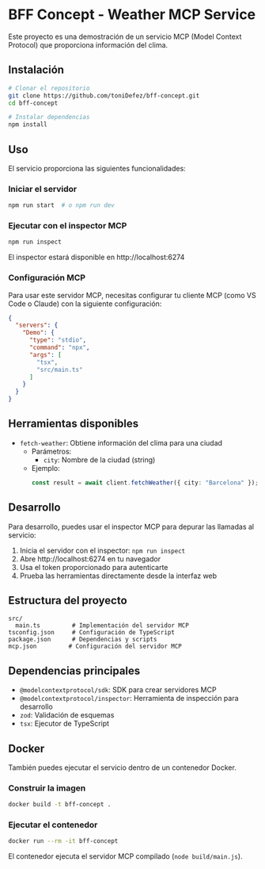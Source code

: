 # BFF Concept - Weather MCP Service

Este proyecto es una demostración de un servicio MCP (Model Context Protocol) que proporciona información del clima.

## Instalación

```bash
# Clonar el repositorio
git clone https://github.com/toniDefez/bff-concept.git
cd bff-concept

# Instalar dependencias
npm install
```

## Uso

El servicio proporciona las siguientes funcionalidades:

### Iniciar el servidor

```bash
npm run start  # o npm run dev
```

### Ejecutar con el inspector MCP

```bash
npm run inspect
```

El inspector estará disponible en http://localhost:6274

### Configuración MCP

Para usar este servidor MCP, necesitas configurar tu cliente MCP (como VS Code o Claude) con la siguiente configuración:

```json
{
  "servers": {
    "Demo": {
      "type": "stdio",
      "command": "npx",
      "args": [
        "tsx",
        "src/main.ts"
      ]
    }
  }
}
```

## Herramientas disponibles

- `fetch-weather`: Obtiene información del clima para una ciudad
  - Parámetros:
    - `city`: Nombre de la ciudad (string)
  - Ejemplo:
    ```typescript
    const result = await client.fetchWeather({ city: "Barcelona" });
    ```

## Desarrollo

Para desarrollo, puedes usar el inspector MCP para depurar las llamadas al servicio:

1. Inicia el servidor con el inspector: `npm run inspect`
2. Abre http://localhost:6274 en tu navegador
3. Usa el token proporcionado para autenticarte
4. Prueba las herramientas directamente desde la interfaz web

## Estructura del proyecto

```
src/
  main.ts         # Implementación del servidor MCP
tsconfig.json     # Configuración de TypeScript
package.json      # Dependencias y scripts
mcp.json         # Configuración del servidor MCP
```

## Dependencias principales

- `@modelcontextprotocol/sdk`: SDK para crear servidores MCP
- `@modelcontextprotocol/inspector`: Herramienta de inspección para desarrollo
- `zod`: Validación de esquemas
- `tsx`: Ejecutor de TypeScript

## Docker

También puedes ejecutar el servicio dentro de un contenedor Docker.

### Construir la imagen

```bash
docker build -t bff-concept .
```

### Ejecutar el contenedor

```bash
docker run --rm -it bff-concept
```

El contenedor ejecuta el servidor MCP compilado (`node build/main.js`).